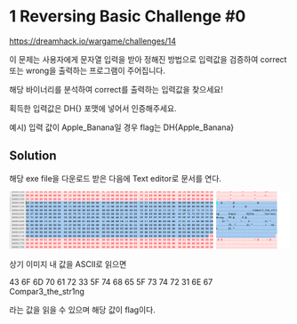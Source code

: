 # 1 Reversing Basic Challenge #0

https://dreamhack.io/wargame/challenges/14

이 문제는 사용자에게 문자열 입력을 받아 정해진 방법으로 입력값을 검증하여 correct 또는 wrong을 출력하는 프로그램이 주어집니다.

해당 바이너리를 분석하여 correct를 출력하는 입력값을 찾으세요!

획득한 입력값은 DH{} 포맷에 넣어서 인증해주세요.

예시) 입력 값이 Apple_Banana일 경우 flag는 DH{Apple_Banana}

## Solution

해당 exe file을 다운로드 받은 다음에 Text editor로 문서를 연다.

![exefile](./img/Screenshot%202023-08-17%20at%2010.35.14%20PM.png)

상기 이미지 내 값을 ASCII로 읽으면

43 6F 6D 70 61 72 33 5F 74 68 65 5F 73 74 72 31 6E 67
Compar3_the_str1ng

라는 값을 읽을 수 있으며 해당 값이 flag이다.
